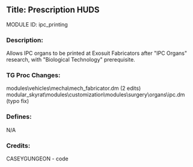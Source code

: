 
## Title: Prescription HUDS

MODULE ID: ipc_printing

### Description:

Allows IPC organs to be printed at Exosuit Fabricators after "IPC Organs" research, with "Biological Technology" prerequisite.

### TG Proc Changes:

modules\vehicles\mecha\mech_fabricator.dm (2 edits)
modular_skyrat\modules\customization\modules\surgery\organs\ipc.dm (typo fix)

### Defines:

N/A


### Credits:

CASEYGUNGEON - code
